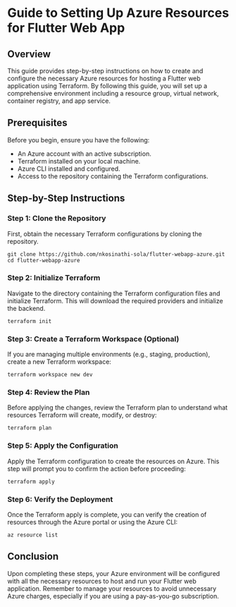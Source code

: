
# Guide to Setting Up Azure Resources for Flutter Web App

## Overview

This guide provides step-by-step instructions on how to create and configure the necessary Azure resources for hosting a Flutter web application using Terraform. By following this guide, you will set up a comprehensive environment including a resource group, virtual network, container registry, and app service.

## Prerequisites

Before you begin, ensure you have the following:

- An Azure account with an active subscription.
- Terraform installed on your local machine.
- Azure CLI installed and configured.
- Access to the repository containing the Terraform configurations.

## Step-by-Step Instructions

### Step 1: Clone the Repository

First, obtain the necessary Terraform configurations by cloning the repository.

```type:Generated,lang:Bash,path:,lines:0-0
git clone https://github.com/nkosinathi-sola/flutter-webapp-azure.git
cd flutter-webapp-azure
```



### Step 2: Initialize Terraform

Navigate to the directory containing the Terraform configuration files and initialize Terraform. This will download the required providers and initialize the backend.

```type:Generated,lang:Bash,path:,lines:0-0
terraform init
```



### Step 3: Create a Terraform Workspace (Optional)

If you are managing multiple environments (e.g., staging, production), create a new Terraform workspace:

```type:Generated,lang:Bash,path:,lines:0-0
terraform workspace new dev
```



### Step 4: Review the Plan

Before applying the changes, review the Terraform plan to understand what resources Terraform will create, modify, or destroy:

```type:Generated,lang:Bash,path:,lines:0-0
terraform plan
```



### Step 5: Apply the Configuration

Apply the Terraform configuration to create the resources on Azure. This step will prompt you to confirm the action before proceeding:

```type:Generated,lang:Bash,path:,lines:0-0
terraform apply
```



### Step 6: Verify the Deployment

Once the Terraform apply is complete, you can verify the creation of resources through the Azure portal or using the Azure CLI:

```type:Generated,lang:Bash,path:,lines:0-0
az resource list
```


## Conclusion

Upon completing these steps, your Azure environment will be configured with all the necessary resources to host and run your Flutter web application. Remember to manage your resources to avoid unnecessary Azure charges, especially if you are using a pay-as-you-go subscription.
